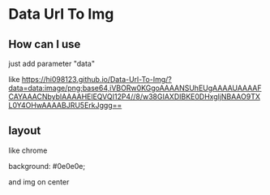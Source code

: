 # Data Url To Img

## How can I use
  just add parameter "data"
  
  like
  https://hi098123.github.io/Data-Url-To-Img/?data=data:image/png;base64,iVBORw0KGgoAAAANSUhEUgAAAAUAAAAFCAYAAACNbyblAAAAHElEQVQI12P4//8/w38GIAXDIBKE0DHxgljNBAAO9TXL0Y4OHwAAAABJRU5ErkJggg==
  
## layout
  like chrome
  
  background: #0e0e0e;
  
  and img on center
